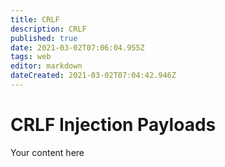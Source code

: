 ```yaml
---
title: CRLF 
description: CRLF 
published: true
date: 2021-03-02T07:06:04.955Z
tags: web
editor: markdown
dateCreated: 2021-03-02T07:04:42.946Z
---
```


# CRLF Injection Payloads
Your content here